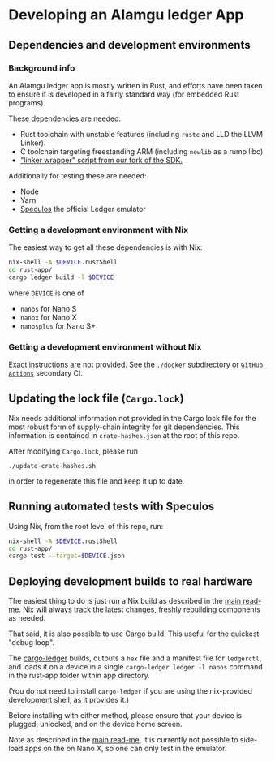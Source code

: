 # Developing an Alamgu ledger App

## Dependencies and development environments

### Background info

An Alamgu ledger app is mostly written in Rust, and efforts have been taken to ensure it is developed in a fairly standard way (for embedded Rust programs).

These dependencies are needed:

 - Rust toolchain with unstable features (including `rustc` and LLD the LLVM Linker).
 - C toolchain targeting freestanding ARM (including `newlib` as a rump libc)
 - ["linker wrapper" script from our fork of the SDK.](https://github.com/alamgu/ledger-nanos-sdk/blob/memory-fixes/scripts/link_wrap.sh)

Additionally for testing these are needed:

 - Node
 - Yarn
 - [Speculos] the official Ledger emulator

[Speculos]: https://github.com/ledgerHQ/speculos

### Getting a development environment with Nix

The easiest way to get all these dependencies is with Nix:

```bash
nix-shell -A $DEVICE.rustShell
cd rust-app/
cargo ledger build -l $DEVICE
````
where `DEVICE` is one of
 - `nanos` for Nano S
 - `nanox` for Nano X
 - `nanosplus` for Nano S+

### Getting a development environment without Nix

Exact instructions are not provided.
See the [`./docker`](./docker) subdirectory or [`GitHub Actions`](.github/workflows/rust.yml) secondary CI.

[main read-me]: ./README.md

## Updating the lock file (`Cargo.lock`)

Nix needs additional information not provided in the Cargo lock file for the most robust form of supply-chain integrity for git dependencies.
This information is contained in `crate-hashes.json` at the root of this repo.

After modifying `Cargo.lock`, please run
```
./update-crate-hashes.sh
```
in order to regenerate this file and keep it up to date.

## Running automated tests with Speculos

Using Nix, from the root level of this repo, run:

```bash
nix-shell -A $DEVICE.rustShell
cd rust-app/
cargo test --target=$DEVICE.json
```

## Deploying development builds to real hardware

The easiest thing to do is just run a Nix build as described in the [main read-me].
Nix will always track the latest changes, freshly rebuilding components as needed.

That said, it is also possible to use Cargo build.
This useful for the quickest "debug loop".

The [cargo-ledger](https://github.com/LedgerHQ/cargo-ledger.git) builds, outputs a `hex` file and a manifest file for `ledgerctl`, and loads it on a device in a single `cargo-ledger ledger -l nanos` command in the rust-app folder within app directory.

(You do not need to install `cargo-ledger` if you are using the nix-provided development shell, as it provides it.)

Before installing with either method, please ensure that your device is plugged, unlocked, and on the device home screen.

Note as described in the [main read-me](./README.md),
it is currently not possible to side-load apps on the on Nano X, so one can only test in the emulator.
